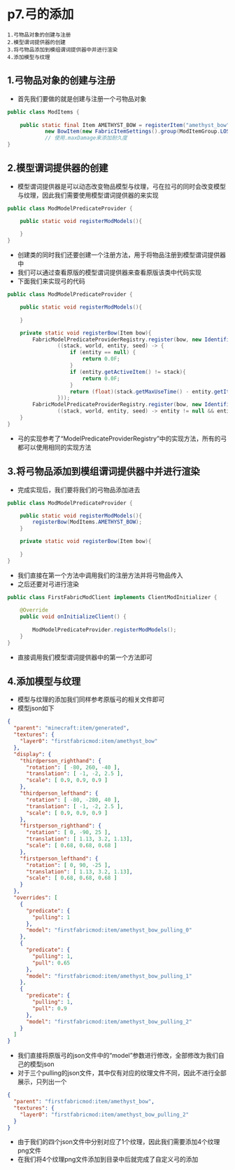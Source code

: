 # p7.弓的添加

    1.弓物品对象的创建与注册
    2.模型谓词提供器的创建
    3.将弓物品添加到模组谓词提供器中并进行渲染
    4.添加模型与纹理

## 1.弓物品对象的创建与注册
- 首先我们要做的就是创建与注册一个弓物品对象
```java
public class ModItems {
    
    public static final Item AMETHYST_BOW = registerItem("amethyst_bow",
            new BowItem(new FabricItemSettings().group(ModItemGroup.LOSTsMOD).maxCount(1).maxDamage(640)));
            // 使用.maxDamage来添加耐久度
}
```


## 2.模型谓词提供器的创建
- 模型谓词提供器是可以动态改变物品模型与纹理，弓在拉弓的同时会改变模型与纹理，因此我们需要使用模型谓词提供器的来实现
```java
public class ModModelPredicateProvider {

    public static void registerModModels(){
        
    }
}
```
- 创建类的同时我们还要创建一个注册方法，用于将物品注册到模型谓词提供器中
- 我们可以通过查看原版的模型谓词提供器来查看原版该类中代码实现
- 下面我们来实现弓的代码
```java
public class ModModelPredicateProvider {

    public static void registerModModels(){
        
    }

    private static void registerBow(Item bow){
        FabricModelPredicateProviderRegistry.register(bow, new Identifier("pull"),
                ((stack, world, entity, seed) -> {
                    if (entity == null) {
                        return 0.0F;
                    }
                    if (entity.getActiveItem() != stack){
                        return 0.0F;
                    }
                    return (float)(stack.getMaxUseTime() - entity.getItemUseTimeLeft()) / 20.0F;
                }));
        FabricModelPredicateProviderRegistry.register(bow, new Identifier("pulling"),
                ((stack, world, entity, seed) -> entity != null && entity.isUsingItem() && entity.getActiveItem() == stack ? 1.0F : 0.0F));
    }
}
```
- 弓的实现参考了“ModelPredicateProviderRegistry”中的实现方法，所有的弓都可以使用相同的实现方法


## 3.将弓物品添加到模组谓词提供器中并进行渲染
- 完成实现后，我们要将我们的弓物品添加进去
```java
public class ModModelPredicateProvider {

    public static void registerModModels(){
        registerBow(ModItems.AMETHYST_BOW);
    }

    private static void registerBow(Item bow){
        
    }
}
```
- 我们直接在第一个方法中调用我们的注册方法并将弓物品传入
- 之后还要对弓进行渲染
```java
public class FirstFabricModClient implements ClientModInitializer {
    
    @Override
    public void onInitializeClient() {
        
        ModModelPredicateProvider.registerModModels();
    }
}
```
- 直接调用我们模型谓词提供器中的第一个方法即可


## 4.添加模型与纹理
- 模型与纹理的添加我们同样参考原版弓的相关文件即可
- 模型json如下
```json
{
  "parent": "minecraft:item/generated",
  "textures": {
    "layer0": "firstfabricmod:item/amethyst_bow"
  },
  "display": {
    "thirdperson_righthand": {
      "rotation": [ -80, 260, -40 ],
      "translation": [ -1, -2, 2.5 ],
      "scale": [ 0.9, 0.9, 0.9 ]
    },
    "thirdperson_lefthand": {
      "rotation": [ -80, -280, 40 ],
      "translation": [ -1, -2, 2.5 ],
      "scale": [ 0.9, 0.9, 0.9 ]
    },
    "firstperson_righthand": {
      "rotation": [ 0, -90, 25 ],
      "translation": [ 1.13, 3.2, 1.13],
      "scale": [ 0.68, 0.68, 0.68 ]
    },
    "firstperson_lefthand": {
      "rotation": [ 0, 90, -25 ],
      "translation": [ 1.13, 3.2, 1.13],
      "scale": [ 0.68, 0.68, 0.68 ]
    }
  },
  "overrides": [
    {
      "predicate": {
        "pulling": 1
      },
      "model": "firstfabricmod:item/amethyst_bow_pulling_0"
    },
    {
      "predicate": {
        "pulling": 1,
        "pull": 0.65
      },
      "model": "firstfabricmod:item/amethyst_bow_pulling_1"
    },
    {
      "predicate": {
        "pulling": 1,
        "pull": 0.9
      },
      "model": "firstfabricmod:item/amethyst_bow_pulling_2"
    }
  ]
}
```
- 我们直接将原版弓的json文件中的“model”参数进行修改，全部修改为我们自己的模型json
- 对于三个pulling的json文件，其中仅有对应的纹理文件不同，因此不进行全部展示，只列出一个
```json
{
  "parent": "firstfabricmod:item/amethyst_bow",
  "textures": {
    "layer0": "firstfabricmod:item/amethyst_bow_pulling_2"
  }
}
```
- 由于我们的四个json文件中分别对应了1个纹理，因此我们需要添加4个纹理png文件
- 在我们将4个纹理png文件添加到目录中后就完成了自定义弓的添加

